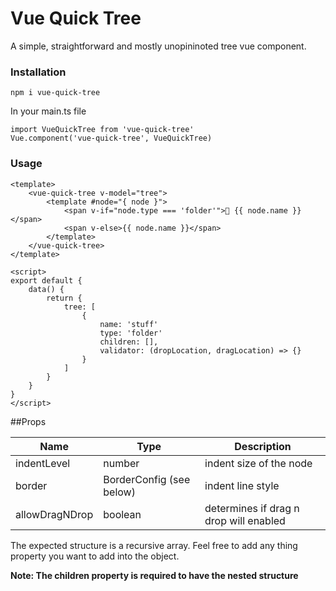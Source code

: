 # Vue Quick Tree

A simple, straightforward and mostly unopininoted tree vue component.


### Installation
```
npm i vue-quick-tree
```



In your main.ts file
```
import VueQuickTree from 'vue-quick-tree'
Vue.component('vue-quick-tree', VueQuickTree)
```


### Usage

```
<template>
    <vue-quick-tree v-model="tree">
        <template #node="{ node }">
            <span v-if="node.type === 'folder'">📁 {{ node.name }}</span>
            <span v-else>{{ node.name }}</span>
        </template>
    </vue-quick-tree>
</template>

<script>
export default {
    data() {
        return {
            tree: [
                {
                    name: 'stuff'
                    type: 'folder'
                    children: [],
                    validator: (dropLocation, dragLocation) => {}
                }
            ]
        }
    }
}
</script>

```

##Props

| Name| Type  |Description
|--|--|--|
| indentLevel |number  | indent size of the node
| border | BorderConfig (see below) | indent line style
| allowDragNDrop| boolean | determines if drag n drop will enabled


The expected structure is a recursive array. Feel free to add any thing property you want to add into the object.

**Note: The children property is required to have the nested structure**
